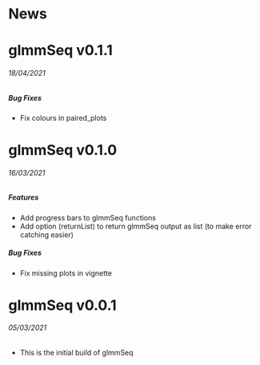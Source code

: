 News
=====

# glmmSeq v0.1.1
###### 18/04/2021

##### Bug Fixes
* Fix colours in paired\_plots


# glmmSeq v0.1.0
###### 16/03/2021

##### Features
* Add progress bars to glmmSeq functions
* Add option (returnList) to return glmmSeq output as list (to make error catching easier)

##### Bug Fixes
* Fix missing plots in vignette

# glmmSeq v0.0.1
###### 05/03/2021

* This is the initial build of glmmSeq
